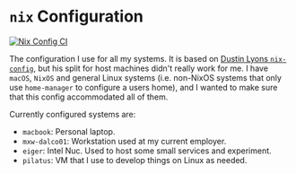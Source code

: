 # `nix` Configuration

[![Nix Config CI](https://github.com/i-ilak/nix-config/actions/workflows/flake-check.yml/badge.svg)](https://github.com/i-ilak/nix-config/actions/workflows/flake-check.yml)

The configuration I use for all my systems.
It is based on [Dustin Lyons `nix-config`](https://github.com/dustinlyons/nixos-config), but his split for host machines didn't really work for me.
I have `macOS`, `NixOS` and general Linux systems (i.e. non-NixOS systems that only use `home-manager` to configure a users home), and I wanted to make sure that this config accommodated all of them.

Currently configured systems are:

- `macbook`: Personal laptop.
- `mxw-dalco01`: Workstation used at my current employer.
- `eiger`: Intel Nuc. Used to host some small services and experiment.
- `pilatus`: VM that I use to develop things on Linux as needed.
